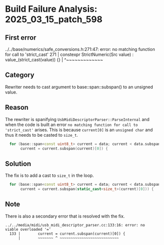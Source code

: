 # Build Failure Analysis: 2025_03_15_patch_598

## First error

../../base/numerics/safe_conversions.h:271:47: error: no matching function for call to 'strict_cast'
  271 |   constexpr StrictNumeric(Src value) : value_(strict_cast<T>(value)) {}
      |                                               ^~~~~~~~~~~~~~

## Category
Rewriter needs to cast argument to base::span::subspan() to an unsigned value.

## Reason
The rewriter is spanifying `UsbMidiDescriptorParser::ParseInternal` and when
the code is built an error `no matching function for call to 'strict_cast'` arises.
This is because `current[0]` is an `unsigned char` and thus it needs to be casted to
`size_t`.

```c++
  for (base::span<const uint8_t> current = data; current < data.subspan(size);
       current = current.subspan(current)[0]) {
```

## Solution
The fix is to add a cast to `size_t` in the loop.

```c++
  for (base::span<const uint8_t> current = data; current < data.subspan(size);
       current = current.subspan(static_cast<size_t>(current)[0])) {
```

## Note
There is also a secondary error that is resolved with the fix.
```
../../media/midi/usb_midi_descriptor_parser.cc:133:16: error: no viable overloaded '='
  133 |        current = current.subspan(current)[0]) {
      |        ~~~~~~~ ^ ~~~~~~~~~~~~~~~~~~~~~~~~~~~